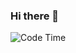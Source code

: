 ### Hi there 👋

<!--
**GeekyADAMS/GeekyADAMS** is a ✨ _special_ ✨ repository because its `README.md` (this file) appears on your GitHub profile.

Here are some ideas to get you started:

- 🔭 I’m currently working on ...
- 🌱 I’m currently learning ...
- 👯 I’m looking to collaborate on ...
- 🤔 I’m looking for help with ...
- 💬 Ask me about ...
- 📫 How to reach me: ...
- 😄 Pronouns: ...
- ⚡ Fun fact: ...
-->

![Code Time](https://img.shields.io/endpoint?style=flat&url=https://codetime-api.datreks.com/badge/635?logoColor=white%26project=%26recentMS=2592000000%26showProject=false)
